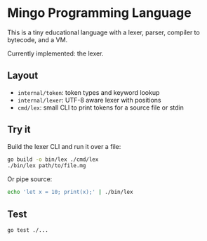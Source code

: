 # Mingo Programming Language

This is a tiny educational language with a lexer, parser, compiler to bytecode, and a VM.

Currently implemented: the lexer.

## Layout

- `internal/token`: token types and keyword lookup
- `internal/lexer`: UTF-8 aware lexer with positions
- `cmd/lex`: small CLI to print tokens for a source file or stdin

## Try it

Build the lexer CLI and run it over a file:

```sh
go build -o bin/lex ./cmd/lex
./bin/lex path/to/file.mg
```

Or pipe source:

```sh
echo 'let x = 10; print(x);' | ./bin/lex
```

## Test

```sh
go test ./...
```
